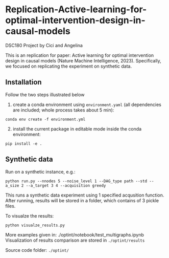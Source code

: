 # Replication-Active-learning-for-optimal-intervention-design-in-causal-models
DSC180 Project by Cici and Angelina 

This is an replication for paper: Active learning for optimal intervention design in causal models (Nature Machine Intelligence, 2023). Specifically, we focused on replicating the experiment on synthetic data. 

## Installation
Follow the two steps illustrated below

1. create a conda environment using `environment.yaml` (all dependencies are included; whole process takes about 5 min):
```
conda env create -f environment.yml
```
2. install the current package in editable mode inside the conda environment:
```
pip install -e .
```

## Synthetic data
Run on a synthetic instance, e.g.:
```
python run.py --nnodes 5 --noise_level 1 --DAG_type path --std --a_size 2 --a_target 3 4 --acquisition greedy
```
This runs a synthetic data experiment using 1 specified acqusition function. 
After running, results will be stored in a folder, which contains of 3 pickle files. 

To visualze the results: 
```
python visualze_results.py
```
More examples given in: ./optint/notebook/test_multigraphs.ipynb
Visualization of results comparison are stored in `./optint/results`

Source code folder: `./optint/`

